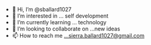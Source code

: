 - 👋 Hi, I’m @sballard1027
- 👀 I’m interested in ... self development
- 🌱 I’m currently learning ... technology
- 💞️ I’m looking to collaborate on ...new ideas
- 📫 How to reach me ...sierra.ballard1027@gmail.com

<!---
sballard1027/sballard1027 is a ✨ special ✨ repository because its `README.md` (this file) appears on your GitHub profile.
You can click the Preview link to take a look at your changes.
--->
